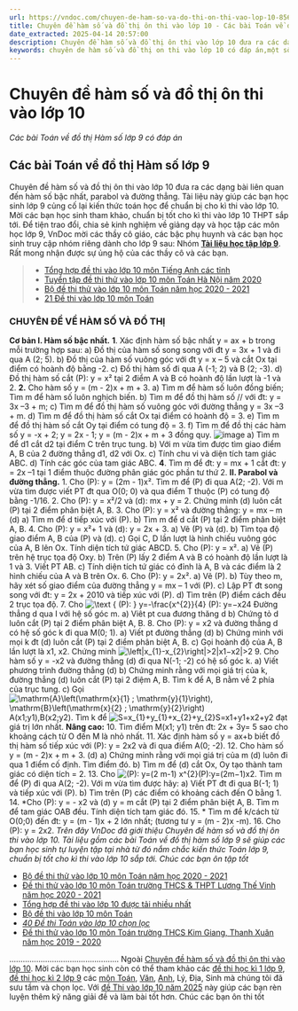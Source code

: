 ```yaml
---
url: https://vndoc.com/chuyen-de-ham-so-va-do-thi-on-thi-vao-lop-10-85679
title: Chuyên đề hàm số và đồ thị ôn thi vào lớp 10 - Các bài Toán về đồ thị Hàm số lớp 9 có đáp án - VnDoc.com
date_extracted: 2025-04-14 20:57:00
description: Chuyên đề hàm số và đồ thị ôn thi vào lớp 10 đưa ra các dạng bài liên quan đến hàm số bậc nhất, parabol và đường thẳng. Tài liệu này giúp các bạn học sinh lớp 9 củng cố lại kiến thức toán học để chuẩn bị cho kì thi chuyển cấp sắp diễn ra. Mời các bạn cùng tham khảo
keywords: chuyên de hàm số và đồ thị on thi vào lớp 10 có đáp án,một số bài toán liên quan đến đồ thị hàm số bậc nhất ôn thi vào lớp 10,Chuyên đề Hàm số và đồ thị toán lớp 9,hàm số bậc nhất và các bài toán liên quan,chuyên đề hàm số luyện thi vào lớp 10,tổng hợp kiến thức về hàm số và đồ thị,ôn thi vào lớp 10 môn toán,chuyên đề đồ thị hàm số lớp 9,bài tập về đồ thị hàm số lớp 9,bài tập đồ thị hàm số lớp 9
---
```


# Chuyên đề hàm số và đồ thị ôn thi vào lớp 10
 _Các bài Toán về đồ thị Hàm số lớp 9 có đáp án_
## Các bài Toán về đồ thị Hàm số lớp 9
Chuyên đề hàm số và đồ thị ôn thi vào lớp 10 đưa ra các dạng bài liên quan đến hàm số bậc nhất, parabol và đường thẳng. Tài liệu này giúp các bạn học sinh lớp 9 củng cố lại kiến thức toán học để chuẩn bị cho kì thi vào lớp 10. Mời các bạn học sinh tham khảo, chuẩn bị tốt cho kì thi vào lớp 10 THPT sắp tới.
Để tiện trao đổi, chia sẻ kinh nghiệm về giảng dạy và học tập các môn học lớp 9, VnDoc mời các thầy cô giáo, các bậc phụ huynh và các bạn học sinh truy cập nhóm riêng dành cho lớp 9 sau: Nhóm **[Tài liệu học tập lớp 9](</goto?u=aHR0cHM6Ly93d3cuZmFjZWJvb2suY29tL2dyb3Vwcy8xMzkzMjI2OTU3NDYzNDUxLw%3D%3D>)**. Rất mong nhận được sự ủng hộ của các thầy cô và các bạn.
>   * [Tổng hợp đề thi vào lớp 10 môn Tiếng Anh các tỉnh](<https://vndoc.com/tong-hop-de-thi-vao-lop-10-mon-tieng-anh-cac-tinh-85397> "Tổng hợp đề thi vào lớp 10 môn Tiếng Anh các tỉnh")
>   * [Tuyển tập đề thi thử vào lớp 10 môn Toán Hà Nội năm 2020](<https://vndoc.com/tuyen-tap-de-thi-thu-vao-lop-10-mon-toan-ha-noi-nam-2020-202160>)
>   * [Bộ đề thi thử vào lớp 10 môn Toán năm học 2020 - 2021](<https://vndoc.com/bo-de-thi-thu-vao-lop-10-mon-toan-nam-hoc-2020-2021-200400>)
>   * [21 Đề thi vào lớp 10 môn Toán](<https://vndoc.com/21-de-thi-vao-lop-10-mon-toan-87201> "21 Đề thi vào lớp 10 môn Toán")
> 

### CHUYÊN ĐỀ VỀ HÀM SỐ VÀ ĐỒ THỊ
**Cơ bản I. Hàm số bậc nhất.**
**1**. Xác định hàm số bậc nhất y = ax + b trong mỗi trường hợp sau:
a\) Đồ thị của hàm số song song với đt y = 3x + 1 và đi qua A \(2; 5\).
b\) Đồ thị của hàm số vuông góc với đt y = x – 5 và cắt Ox tại điểm có hoành độ bằng -2.
c\) Đồ thị hàm số đi qua A \(-1; 2\) và B \(2; -3\).
d\) Đồ thị hàm số cắt \(P\): y = x² tại 2 điểm A và B có hoành độ lần lượt là -1 và 2.
**2.** Cho hàm số y = \(m - 2\)x + m + 3.
a\) Tìm m để hàm số luôn đồng biến; Tìm m để hàm số luôn nghịch biến.
b\) Tìm m để đồ thị hàm số // với đt: y = 3x –3 + m;
c\) Tìm m để đồ thị hàm số vuông góc với đường thẳng y = 3x –3 + m.
d\) Tìm m để đồ thị hàm số cắt Ox tại điểm có hoành độ = 3.
e\) Tìm m để đồ thị hàm số cắt Oy tại điểm có tung độ = 3.
f\) Tìm m để đồ thị các hàm số y = -x + 2; y = 2x - 1; y = \(m - 2\)x + m + 3 đồng quy.
![image](https://i.vdoc.vn/data/image/2015/02/04/ham-so-do-thi-thi-vao-l103.jpg)
a\) Tìm m để d1 cắt d2 tại điểm C trên trục tung.
b\) Với m vừa tìm được tìm giao điểm A, B của 2 đường thẳng d1, d2 với Ox.
c\) Tính chu vi và diện tích tam giác ABC.
d\) Tính các góc của tam giác ABC.
**4**. Tìm m để đt: y = mx + 1 cắt đt: y = 2x –1 tại 1 điểm thuộc đường phân giác góc phần tư thứ 2.
**II. Parabol và đường thẳng.**
1\. Cho \(P\): y = \(2m - 1\)x². Tìm m để \(P\) đi qua A\(2; -2\). Với m vừa tìm được viết PT đt qua O\(0; 0\) và qua điểm T thuộc \(P\) có tung độ bằng -1/16.
2\. Cho \(P\): y = x²/2 và \(d\): mx + y = 2. Chứng minh \(d\) luôn cắt \(P\) tại 2 điểm phân biệt A, B.
3\. Cho \(P\): y = x² và đường thẳng: y = mx – m \(d\)
a\) Tìm m để d tiếp xúc với \(P\).
b\) Tìm m để d cắt \(P\) tại 2 điểm phân biệt A, B.
4\. Cho \(P\): y = x²+ 1 và \(d\): y = 2x + 3.
a\) Vẽ \(P\) và \(d\).
b\) Tìm tọa độ giao điểm A, B của \(P\) và \(d\).
c\) Gọi C, D lần lượt là hình chiếu vuông góc của A, B lên Ox. Tính diện tích tứ giác ABCD.
5\. Cho \(P\): y = x².
a\) Vẽ \(P\) trên hệ trục tọa độ Oxy.
b\) Trên \(P\) lấy 2 điểm A và B có hoành độ lần lượt là 1 và 3. Viết PT AB.
c\) Tính diện tích tứ giác có đỉnh là A, B và các điểm là 2 hình chiếu của A và B trên Ox.
6\. Cho \(P\): y = 2x².
a\) Vẽ \(P\).
b\) Tùy theo m, hãy xét số giao điểm của đường thẳng y = mx – 1 với \(P\).
c\) Lập PT đt song song với đt: y = 2x + 2010 và tiếp xúc với \(P\).
d\) Tìm trên \(P\) điểm cách đều 2 trục tọa độ.
7\. Cho ![\\text { \(P\): } y=-\\frac{x^{2}}{4}](https://i.vdoc.vn/data/image/blank.png) \(P\): y=−x24 Đường thẳng d qua I với hệ số góc m.
a\) Viêt pt cua đương thăng d
b\) Chứng tỏ d luôn cắt \(P\) tại 2 điểm phân biệt A, B.
8\. Cho \(P\): y = x2 và đường thẳng d có hệ số góc k đi qua M\(0; 1\).
a\) Viết pt đường thẳng \(d\)
b\) Chứng minh với mọi k đt \(d\) luôn cắt \(P\) tại 2 điểm phân biệt A, B.
c\) Gọi hoành độ của A, B lần lượt là x1, x2. Chứng minh ![\\left|x_{1}-x_{2}\\right|>2](https://i.vdoc.vn/data/image/blank.png)|x1−x2|>2
9\. Cho hàm số y = -x2 và đường thẳng \(d\) đi qua N\(-1; -2\) có hệ số góc k.
a\) Viết phương trình đường thẳng \(d\)
b\) Chứng minh rằng với mọi giá trị của k, đường thẳng \(d\) luôn cắt \(P\) tại 2 điệm A, B. Tìm k để A, B nằm về 2 phía của trục tung.
c\) Gọi ![\\mathrm{A}\\left\(\\mathrm{x}_{1} ; \\mathrm{y}_{1}\\right\), \\mathrm{B}\\left\(\\mathrm{x}_{2} ; \\mathrm{y}_{2}\\right\)](https://i.vdoc.vn/data/image/blank.png)A\(x1;y1\),B\(x2;y2\). Tìm k để ![S=x_{1}+y_{1}+x_{2}+y_{2}](https://i.vdoc.vn/data/image/blank.png)S=x1+y1+x2+y2 đạt giá trị lớn nhất.
**Nâng cao:**
10\. Tìm điểm M\(x1; y1\) trên đt: 2x + 3y= 5 sao cho khoảng cách từ O đến M là nhỏ nhất.
11\. Xác định hàm số y = ax+b biết đồ thị hàm số tiếp xúc với \(P\): y = 2x2 và đi qua điểm A\(0; -2\).
12\. Cho hàm số y = \(m - 2\)x + m + 3. \(d\)
a\) Chứng minh rằng với mọi giá trị của m \(d\) luôn đi qua 1 điểm cố định. Tìm điểm đó.
b\) Tìm m để \(d\) cắt Ox, Oy tạo thành tam giác có diện tích = 2.
13\. Cho ![\(P\): y=\(2 m-1\) x^{2}](https://i.vdoc.vn/data/image/blank.png)\(P\):y=\(2m−1\)x2. Tìm m để \(P\) đi qua A\(2; -2\). Với m vừa tìm được hãy:
a\) Viết PT đt đi qua B\(-1; 1\) và tiếp xúc với \(P\).
b\) Tìm trên \(P\) các điểm có khoảng cách đến O bằng 1.
14\. \*Cho \(P\): y = - x2 và \(d\) y = m cắt \(P\) tại 2 điểm phân biệt A, B.
Tìm m để tam giác OAB đều. Tính diện tích tam giác đó.
15\. \* Tìm m để k/cách từ O\(0;0\) đến đt: y = \(m - 1\)x + 2 lớn nhất; \(tương tư y = \(m - 2\)x -m\).
16\. Cho \(P\): y = 2x2.
_Trên đây VnDoc đã giới thiệu Chuyên đề hàm số và đồ thị ôn thi vào lớp 10. Tài liệu gồm các bài Toán về đồ thị hàm số lớp 9 sẽ giúp các bạn học sinh tự luyện tập tại nhà từ đó nắm chắc kiến thức Toán lớp 9, chuẩn bị tốt cho kì thi vào lớp 10 sắp tới. Chúc các bạn ôn tập tốt_
  * [Bộ đề thi thử vào lớp 10 môn Toán năm học 2020 - 2021](<https://vndoc.com/bo-de-thi-thu-vao-lop-10-mon-toan-nam-hoc-2020-2021-200400>)
  * [Đề thi thử vào lớp 10 môn Toán trường THCS & THPT Lương Thế Vinh năm học 2020 - 2021](<https://vndoc.com/de-thi-thu-vao-lop-10-mon-toan-truong-thcs-thpt-luong-the-vinh-nam-hoc-2020-2021-192517>)
  * [Tổng hợp đề thi vào lớp 10 được tải nhiều nhất](<https://vndoc.com/tong-hop-de-thi-vao-lop-10-duoc-tai-nhieu-nhat-89540>)
  * [Bộ đề thi vào lớp 10 môn Toán](<https://vndoc.com/bo-de-thi-vao-lop-10-mon-toan-178818>)
  * [ _40 Đề thi Toán vào lớp 10 chọn lọc_](<https://vndoc.com/40-de-thi-toan-vao-lop-10-chon-loc-86012>)
  * [Đề thi thử vào lớp 10 môn Toán trường THCS Kim Giang, Thanh Xuân năm học 2019 - 2020](<https://vndoc.com/de-thi-thu-vao-lop-10-mon-toan-truong-thcs-thai-thinh-dong-da-lan-1-178868>)

.................................................
Ngoài [Chuyên đề hàm số và đồ thị ôn thi vào lớp 10](<https://vndoc.com/chuyen-de-ham-so-va-do-thi-on-thi-vao-lop-10-85679>). Mời các bạn học sinh còn có thể tham khảo các [đề thi học kì 1 lớp 9](<https://vndoc.com/de-thi-hoc-ki-1-lop9>), [đề thi học kì 2 lớp 9](<https://vndoc.com/de-thi-hoc-ki-2-lop9>) các [môn Toán](<https://vndoc.com/toan-lop9>), [Văn](<https://vndoc.com/ngu-van-lop9>), [Anh](<https://vndoc.com/tieng-anh-lop9>), Lý, Địa, Sinh mà chúng tôi đã sưu tầm và chọn lọc. Với [đề Thi vào lớp 10 năm 2025](<https://vndoc.com/luyen-thi-vao-lop10>) này giúp các bạn rèn luyện thêm kỹ năng giải đề và làm bài tốt hơn. Chúc các bạn ôn thi tốt
